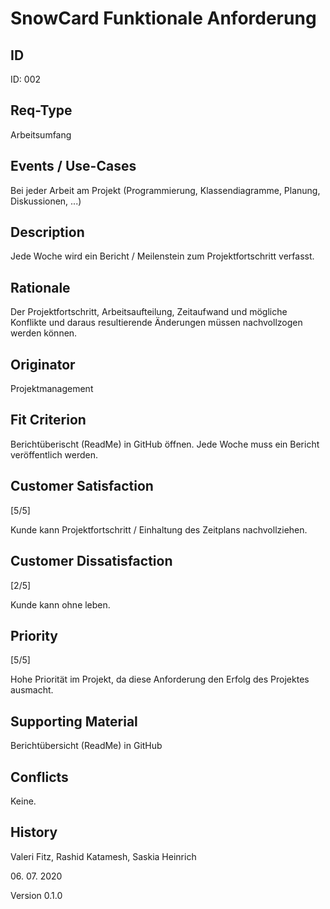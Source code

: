 # SnowCard Funktionale Anforderung

## ID

ID: 002

## Req-Type

Arbeitsumfang

## Events / Use-Cases

 Bei jeder Arbeit am Projekt (Programmierung, Klassendiagramme, Planung, Diskussionen, ...)

## Description

Jede Woche wird ein Bericht / Meilenstein zum Projektfortschritt verfasst.

## Rationale

Der Projektfortschritt, Arbeitsaufteilung, Zeitaufwand und mögliche Konflikte und daraus resultierende Änderungen müssen nachvollzogen werden können.

## Originator

Projektmanagement

## Fit Criterion

Berichtüberischt (ReadMe) in GitHub öffnen.  Jede Woche muss ein Bericht veröffentlich werden.

## Customer Satisfaction

[5/5]

Kunde kann Projektfortschritt / Einhaltung des Zeitplans nachvollziehen.

## Customer Dissatisfaction

[2/5]

Kunde kann ohne leben.

## Priority

[5/5]

Hohe Priorität im Projekt, da diese Anforderung den Erfolg des Projektes ausmacht.

## Supporting Material

Berichtübersicht (ReadMe) in GitHub

## Conflicts

Keine.

## History

Valeri Fitz,
Rashid Katamesh,
Saskia Heinrich

06\. 07\. 2020

Version 0.1.0

